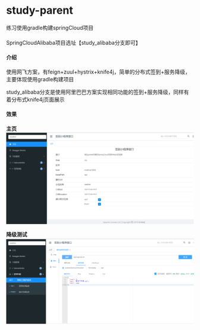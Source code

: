 # study-parent
练习使用gradle构建springCloud项目

####
SpringCloudAlibaba项目选址【study_alibaba分支即可】

#### 介绍
使用网飞方案，有feign+zuul+hystrix+knife4j，简单的分布式签到+服务降级，主要体现使用gradle构建项目

study_alibaba分支是使用阿里巴巴方案实现相同功能的签到+服务降级，同样有着分布式knife4j页面展示


#### 效果
**主页**
![img](./img/tu1.PNG)

**降级测试**
![img](./img/tu2.PNG)
